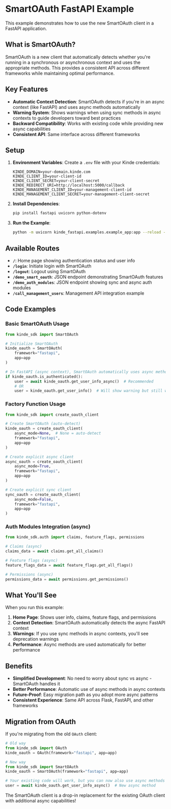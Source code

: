 # SmartOAuth FastAPI Example

This example demonstrates how to use the new SmartOAuth client in a FastAPI application.

## What is SmartOAuth?

SmartOAuth is a new client that automatically detects whether you're running in a synchronous or asynchronous context and uses the appropriate methods. This provides a consistent API across different frameworks while maintaining optimal performance.

## Key Features

- **Automatic Context Detection**: SmartOAuth detects if you're in an async context (like FastAPI) and uses async methods automatically
- **Warning System**: Shows warnings when using sync methods in async contexts to guide developers toward best practices
- **Backward Compatibility**: Works with existing code while providing new async capabilities
- **Consistent API**: Same interface across different frameworks

## Setup

1. **Environment Variables**: Create a `.env` file with your Kinde credentials:
   ```env
   KINDE_DOMAIN=your-domain.kinde.com
   KINDE_CLIENT_ID=your-client-id
   KINDE_CLIENT_SECRET=your-client-secret
   KINDE_REDIRECT_URI=http://localhost:5000/callback
   KINDE_MANAGEMENT_CLIENT_ID=your-management-client-id
   KINDE_MANAGEMENT_CLIENT_SECRET=your-management-client-secret
   ```

2. **Install Dependencies**:
   ```bash
   pip install fastapi uvicorn python-dotenv
   ```

3. **Run the Example**:
   ```bash
   python -m uvicorn kinde_fastapi.examples.example_app:app --reload --port 5000
   ```

## Available Routes

- **`/`**: Home page showing authentication status and user info
- **`/login`**: Initiate login with SmartOAuth
- **`/logout`**: Logout using SmartOAuth
- **`/demo_smart_oauth`**: JSON endpoint demonstrating SmartOAuth features
- **`/demo_auth_modules`**: JSON endpoint showing sync and async auth modules
- **`/call_management_users`**: Management API integration example

## Code Examples

### Basic SmartOAuth Usage

```python
from kinde_sdk import SmartOAuth

# Initialize SmartOAuth
kinde_oauth = SmartOAuth(
    framework="fastapi",
    app=app
)

# In FastAPI (async context), SmartOAuth automatically uses async methods
if kinde_oauth.is_authenticated():
    user = await kinde_oauth.get_user_info_async()  # Recommended
    # OR
    user = kinde_oauth.get_user_info()  # Will show warning but still work
```

### Factory Function Usage

```python
from kinde_sdk import create_oauth_client

# Create SmartOAuth (auto-detect)
kinde_oauth = create_oauth_client(
    async_mode=None,  # None = auto-detect
    framework="fastapi",
    app=app
)

# Create explicit async client
async_oauth = create_oauth_client(
    async_mode=True,
    framework="fastapi",
    app=app
)

# Create explicit sync client
sync_oauth = create_oauth_client(
    async_mode=False,
    framework="fastapi",
    app=app
)
```

### Auth Modules Integration (async)

```python
from kinde_sdk.auth import claims, feature_flags, permissions

# Claims (async)
claims_data = await claims.get_all_claims()

# Feature flags (async)
feature_flags_data = await feature_flags.get_all_flags()

# Permissions (async)
permissions_data = await permissions.get_permissions()
```

## What You'll See

When you run this example:

1. **Home Page**: Shows user info, claims, feature flags, and permissions
2. **Context Detection**: SmartOAuth automatically detects the async FastAPI context
3. **Warnings**: If you use sync methods in async contexts, you'll see deprecation warnings
4. **Performance**: Async methods are used automatically for better performance

## Benefits

- **Simplified Development**: No need to worry about sync vs async - SmartOAuth handles it
- **Better Performance**: Automatic use of async methods in async contexts
- **Future-Proof**: Easy migration path as you adopt more async patterns
- **Consistent Experience**: Same API across Flask, FastAPI, and other frameworks

## Migration from OAuth

If you're migrating from the old `OAuth` client:

```python
# Old way
from kinde_sdk import OAuth
kinde_oauth = OAuth(framework="fastapi", app=app)

# New way
from kinde_sdk import SmartOAuth
kinde_oauth = SmartOAuth(framework="fastapi", app=app)

# Your existing code will work, but you can now also use async methods
user = await kinde_oauth.get_user_info_async()  # New async method
```

The SmartOAuth client is a drop-in replacement for the existing OAuth client with additional async capabilities!
